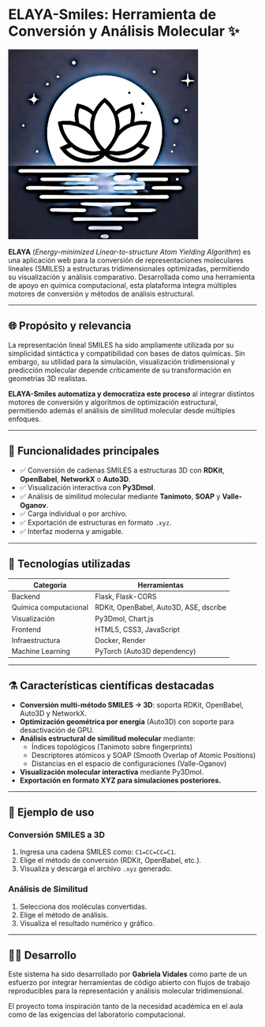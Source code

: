 # ELAYA-Smiles: Herramienta de Conversión y Análisis Molecular ✨

![Logo Elaya](Logo_Elaya.jpg)

**ELAYA** (_Energy-minimized Linear-to-structure Atom Yielding Algorithm_) es una aplicación web para la conversión de representaciones moleculares lineales (SMILES) a estructuras tridimensionales optimizadas, permitiendo su visualización y análisis comparativo. Desarrollada como una herramienta de apoyo en química computacional, esta plataforma integra múltiples motores de conversión y métodos de análisis estructural.

---

## 🌐 Propósito y relevancia

La representación lineal SMILES ha sido ampliamente utilizada por su simplicidad sintáctica y compatibilidad con bases de datos químicas. Sin embargo, su utilidad para la simulación, visualización tridimensional y predicción molecular depende críticamente de su transformación en geometrías 3D realistas.

**ELAYA-Smiles automatiza y democratiza este proceso** al integrar distintos motores de conversión y algoritmos de optimización estructural, permitiendo además el análisis de similitud molecular desde múltiples enfoques.

---

## 🚀 Funcionalidades principales

- ✅ Conversión de cadenas SMILES a estructuras 3D con **RDKit**, **OpenBabel**, **NetworkX** o **Auto3D**.
- ✅ Visualización interactiva con **Py3Dmol**.
- ✅ Análisis de similitud molecular mediante **Tanimoto**, **SOAP** y **Valle-Oganov**.
- ✅ Carga individual o por archivo.
- ✅ Exportación de estructuras en formato `.xyz`.
- ✅ Interfaz moderna y amigable.

---

## 🧰 Tecnologías utilizadas

| Categoría             | Herramientas                                       |
|-----------------------|----------------------------------------------------|
| Backend               | Flask, Flask-CORS                                  |
| Química computacional | RDKit, OpenBabel, Auto3D, ASE, dscribe             |
| Visualización         | Py3Dmol, Chart.js                                  |
| Frontend              | HTML5, CSS3, JavaScript                            |
| Infraestructura       | Docker, Render                                     |
| Machine Learning      | PyTorch (Auto3D dependency)                        |

---

## ⚗️ Características científicas destacadas

- **Conversión multi-método SMILES → 3D**: soporta RDKit, OpenBabel, Auto3D y NetworkX.
- **Optimización geométrica por energía** (Auto3D) con soporte para desactivación de GPU.
- **Análisis estructural de similitud molecular** mediante:
  - Índices topológicos (Tanimoto sobre fingerprints)
  - Descriptores atómicos y SOAP (Smooth Overlap of Atomic Positions)
  - Distancias en el espacio de configuraciones (Valle-Oganov)
- **Visualización molecular interactiva** mediante Py3Dmol.
- **Exportación en formato XYZ para simulaciones posteriores.**

---

## 🧪 Ejemplo de uso

### Conversión SMILES a 3D

1. Ingresa una cadena SMILES como: `C1=CC=CC=C1`.
2. Elige el método de conversión (RDKit, OpenBabel, etc.).
3. Visualiza y descarga el archivo `.xyz` generado.

### Análisis de Similitud

1. Selecciona dos moléculas convertidas.
2. Elige el método de análisis.
3. Visualiza el resultado numérico y gráfico.

---

## 👩‍🔬 Desarrollo

Este sistema ha sido desarrollado por **Gabriela Vidales** como parte de un esfuerzo por integrar herramientas de código abierto con flujos de trabajo reproducibles para la representación y análisis molecular tridimensional.

El proyecto toma inspiración tanto de la necesidad académica en el aula como de las exigencias del laboratorio computacional.
